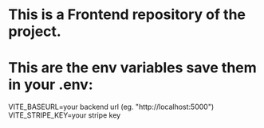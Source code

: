 # This is a Frontend repository of the project.

# This are the env variables save them in your .env:
VITE_BASEURL=your backend url (eg. "http://localhost:5000")
VITE_STRIPE_KEY=your stripe key 